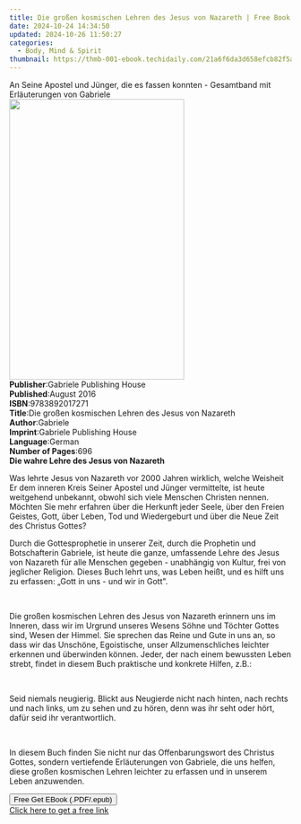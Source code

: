 ```yaml
---
title: Die großen kosmischen Lehren des Jesus von Nazareth | Free Book
date: 2024-10-24 14:34:50
updated: 2024-10-26 11:50:27
categories:
  - Body, Mind & Spirit
thumbnail: https://thmb-001-ebook.techidaily.com/21a6f6da3d658efcb82f5a3236dc84532c3dfcf5c53f3bdb5bce042a05398623.jpg
---
```

<main id="book-container">
  <div class="flex flex-col">
    <div class="book-brief flex-1 py-6 px-4 sm:p-6 md:py-10 md:px-8">
      <!-- brief-->
      <div class="book-brief-main">
        An Seine Apostel und Jünger, die es fassen konnten - Gesamtband mit
        Erläuterungen von Gabriele
      </div>
    </div>
    <div
      class="book-meta-info flex-1 grid gap-4 col-start-1 col-end-3 row-start-1 sm:mb-6 sm:grid-cols-4 lg:gap-6 lg:col-start-2 lg:row-end-6 lg:row-span-6 lg:mb-0"
    >
      <div
        class="book-meta-info-left place-content-center mt-4 p-4 text-sm leading-6 col-start-2 col-span-2 dark:text-slate-400"
      >
        <img
          class="w-full h-500 object-cover rounded-lg sm:h-255 sm:col-span-2 lg:col-span-full"
          src="https://img-001-ebook.techidaily.com/36ecf416af3f514f9cd082bc5f43fe2d68bea69e80183f386bd155617a484069.jpg"
          alt=""
          width="312"
          height="500"
        />
      </div>
      <div
        class="book-meta-info-right mt-2 col-start-1 row-start-2 col-span-3 self-center"
      >
        <!-- meta data  -->
        <div class="flex flex-col px-4 md:px-8">
          <div class="flex-1">
            <strong>Publisher</strong>:<span class="px-2"
              >Gabriele Publishing House</span
            >
          </div>
          <div class="flex-1">
            <strong>Published</strong>:<span class="px-2">August 2016</span>
          </div>
          <div class="flex-1">
            <strong>ISBN</strong>:<span class="px-2">9783892017271</span>
          </div>
          <div class="flex-1">
            <strong>Title</strong>:<span class="px-2"
              >Die großen kosmischen Lehren des Jesus von Nazareth</span
            >
          </div>
          <div class="flex-1">
            <strong>Author</strong>:<span class="px-2">Gabriele</span>
          </div>
          <div class="flex-1">
            <strong>Imprint</strong>:<span class="px-2"
              >Gabriele Publishing House</span
            >
          </div>
          <div class="flex-1">
            <strong>Language</strong>:<span class="px-2">German</span>
          </div>
          <div class="flex-1">
            <strong>Number of Pages</strong>:<span class="px-2">696</span>
          </div>
        </div>
      </div>
    </div>
    <div class="book-description flex-1 py-6 px-4 sm:p-6 md:py-10 md:px-8">
      <div class="book-description-main">
        <div accordion-content="" id="description">
          <strong>Die wahre Lehre des Jesus von Nazareth</strong>
          <p>
            Was lehrte Jesus von Nazareth vor 2000 Jahren wirklich, welche
            Weisheit Er dem inneren Kreis Seiner Apostel und Jünger vermittelte,
            ist heute weitgehend unbekannt, obwohl sich viele Menschen Christen
            nennen. Möchten Sie mehr erfahren über die Herkunft jeder Seele,
            über den Freien Geistes, Gott, über Leben, Tod und Wiedergeburt und
            über die Neue Zeit des Christus Gottes?
          </p>
          <p>
            Durch die Gottesprophetie in unserer Zeit, durch die Prophetin und
            Botschafterin Gabriele, ist heute die ganze, umfassende Lehre des
            Jesus von Nazareth für alle Menschen gegeben - unabhängig von
            Kultur, frei von jeglicher Religion. Dieses Buch lehrt uns, was
            Leben heißt, und es hilft uns zu erfassen: „Gott in uns - und wir in
            Gott".
          </p>
          <p><br /></p>
          <p>
            Die großen kosmischen Lehren des Jesus von Nazareth erinnern uns im
            Inneren, dass wir im Urgrund unseres Wesens Söhne und Töchter Gottes
            sind, Wesen der Himmel. Sie sprechen das Reine und Gute in uns an,
            so dass wir das Unschöne, Egoistische, unser Allzumenschliches
            leichter erkennen und überwinden können. Jeder, der nach einem
            bewussten Leben strebt, findet in diesem Buch praktische und
            konkrete Hilfen, z.B.:
          </p>
          <p><br /></p>
          <p>
            Seid niemals neugierig. Blickt aus Neugierde nicht nach hinten, nach
            rechts und nach links, um zu sehen und zu hören, denn was ihr seht
            oder hört, dafür seid ihr verantwortlich.&nbsp;
          </p>
          <p><br /></p>
          <p>
            In diesem Buch finden Sie nicht nur das Offenbarungswort des
            Christus Gottes, sondern vertiefende Erläuterungen von Gabriele, die
            uns helfen, diese großen kosmischen Lehren leichter zu erfassen und
            in unserem Leben anzuwenden.
          </p>
        </div>
        <div class="accordion-fader"></div>
      </div>
    </div>
    <div class="book-excerpts flex-1 py-6 px-4 sm:p-6 md:py-10 md:px-8"></div>
    <div
      class="book-about-author flex-1 py-6 px-4 sm:p-6 md:py-10 md:px-8"
    ></div>
    <div class="book-free-get flex-1 py-6 px-4 sm:p-6 md:py-10 md:px-8">
      <button
        id="btn-free-get"
        class="bg-blue-500 hover:bg-blue-700 text-white font-bold py-2 px-4 rounded"
      >
        Free Get EBook (.PDF/.epub)
      </button>
      <div id="countdown-display" class="px-2 text-lg mt-2"></div>
      <a
        id="free-link"
        class="hidden bg-blue-500 hover:bg-blue-700 text-white font-bold py-2 px-4 rounded"
        href="https://www.ebooks.com/en-us/book/211384564/die-gro-en-kosmischen-lehren-des-jesus-von-nazareth/gabriele/"
        target="_blank"
        >Click here to get a free link</a
      >
    </div>
    <script>
      let countdownTime = 0;
      let countdownInterval = null;
      document
        .getElementById('btn-free-get')
        .addEventListener('click', startCountdown);
      function startCountdown() {
        countdownTime = new Date().getTime() + 60000 * 3;
        countdownInterval = setInterval(updateCountdown, 1000);
        document.getElementById('btn-free-get').disabled = true;
        document
          .getElementById('btn-free-get')
          .classList.add('bg-gray-500', 'cursor-not-allowed');
      }
      function updateCountdown() {
        let currentTime = new Date().getTime();
        let timeLeft = countdownTime - currentTime;
        let secondsLeft = Math.floor(timeLeft / 1000);
        document.getElementById('countdown-display').innerHTML =
          `Remaining time: ${secondsLeft} seconds.`;
        if (secondsLeft <= 0) {
          clearInterval(countdownInterval);
          document.getElementById('btn-free-get').classList.add('hidden');
          document.getElementById('free-link').classList.remove('hidden');
          document.getElementById('countdown-display').innerHTML = '';
        }
      }
    </script>
  </div>
</main>

